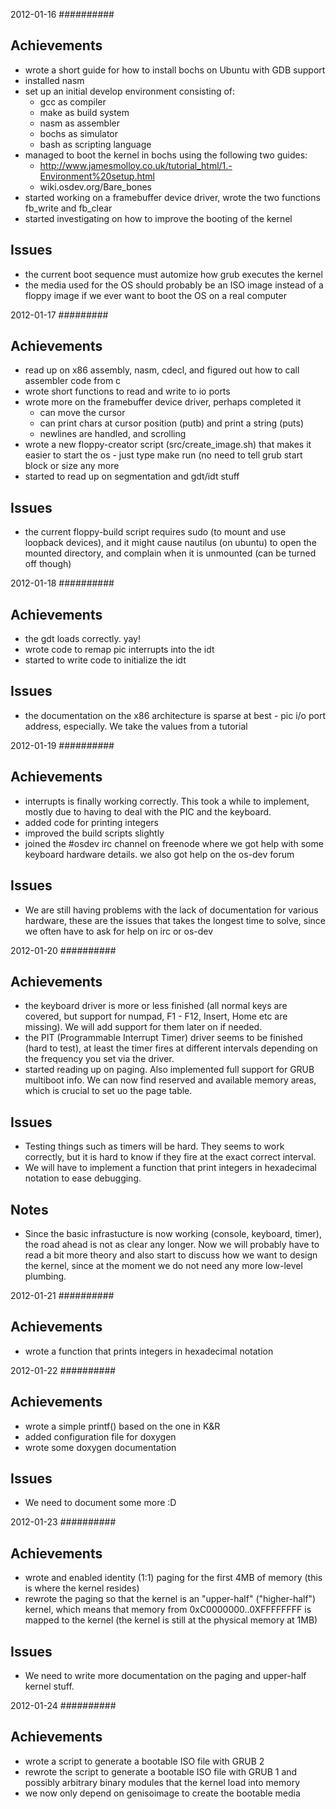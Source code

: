 2012-01-16
##########

Achievements
------------

- wrote a short guide for how to install bochs on Ubuntu with GDB support
- installed nasm
- set up an initial develop environment consisting of:
    - gcc as compiler
    - make as build system
    - nasm as assembler
    - bochs as simulator
    - bash as scripting language
- managed to boot the kernel in bochs using the following two guides:
    - http://www.jamesmolloy.co.uk/tutorial_html/1.-Environment%20setup.html
    - wiki.osdev.org/Bare_bones
- started working on a framebuffer device driver, wrote the two functions
  fb_write and fb_clear
- started investigating on how to improve the booting of the kernel

Issues
------

- the current boot sequence must automize how grub executes the kernel
- the media used for the OS should probably be an ISO image instead of a 
  floppy image if we ever want to boot the OS on a real computer


2012-01-17
#########

Achievements
------------

- read up on x86 assembly, nasm, cdecl, and figured out how to call assembler
  code from c
- wrote short functions to read and write to io ports
- wrote more on the framebuffer device driver, perhaps completed it
    - can move the cursor
    - can print chars at cursor position (putb) and print a string (puts)
    - newlines are handled, and scrolling
- wrote a new floppy-creator script (src/create_image.sh) that makes it easier
  to start the os - just type make run (no need to tell grub start block or
  size any more
- started to read up on segmentation and gdt/idt stuff

Issues
------

- the current floppy-build script requires sudo (to mount and use loopback
  devices), and it might cause nautilus (on ubuntu) to open the mounted
  directory, and complain when it is unmounted (can be turned off though)

2012-01-18
##########

Achievements
------------

- the gdt loads correctly. yay!
- wrote code to remap pic interrupts into the idt
- started to write code to initialize the idt

Issues
------

- the documentation on the x86 architecture is sparse at best - pic i/o port
  address, especially. We take the values from a tutorial

2012-01-19
##########

Achievements
------------

- interrupts is finally working correctly. This took a while to implement, 
  mostly due to having to deal with the PIC and the keyboard.
- added code for printing integers
- improved the build scripts slightly
- joined the #osdev irc channel on freenode where we got help with some 
  keyboard hardware details. we also got help on the os-dev forum

Issues
------

- We are still having problems with the lack of documentation for various 
  hardware, these are the issues that takes the longest time to solve, since we 
  often have to ask for help on irc or os-dev

2012-01-20
##########

Achievements
------------

- the keyboard driver is more or less finished (all normal keys are covered, 
  but support for numpad, F1 - F12, Insert, Home etc are missing). We will add 
  support for them later on if needed.
- the PIT (Programmable Interrupt Timer) driver seems to be finished 
  (hard to test), at least the timer 
  fires at different intervals depending on the frequency you set via the 
  driver.
- started reading up on paging. Also implemented full support for GRUB 
  multiboot info. We can now find reserved and available memory areas, which 
  is crucial to set uo the page table.

Issues
------

- Testing things such as timers will be hard. They seems to work correctly, but 
  it is hard to know if they fire at the exact correct interval.
- We will have to implement a function that print integers in hexadecimal 
  notation to ease debugging.

Notes
-----

- Since the basic infrastucture is now working (console, keyboard, timer), 
  the road ahead is not as clear any longer. Now we will probably have to read 
  a bit more theory and also start to discuss how we want to design the kernel,
  since at the moment we do not need any more low-level plumbing.

2012-01-21
##########

Achievements
------------

- wrote a function that prints integers in hexadecimal notation

2012-01-22
##########

Achievements
------------

- wrote a simple printf() based on the one in K&R
- added configuration file for doxygen
- wrote some doxygen documentation

Issues
------

- We need to document some more :D

2012-01-23
##########

Achievements
------------

- wrote and enabled identity (1:1) paging for the first 4MB of memory (this
  is where the kernel resides)
- rewrote the paging so that the kernel is an "upper-half" ("higher-half")
  kernel, which means that memory from 0xC0000000..0XFFFFFFFF is mapped to
  the kernel (the kernel is still at the physical memory at 1MB)

Issues
------

- We need to write more documentation on the paging and upper-half kernel
  stuff.

2012-01-24
##########

Achievements
------------

- wrote a script to generate a bootable ISO file with GRUB 2
- rewrote the script to generate a bootable ISO file with GRUB 1 and possibly
  arbitrary binary modules that the kernel load into memory
- we now only depend on genisoimage to create the bootable media
